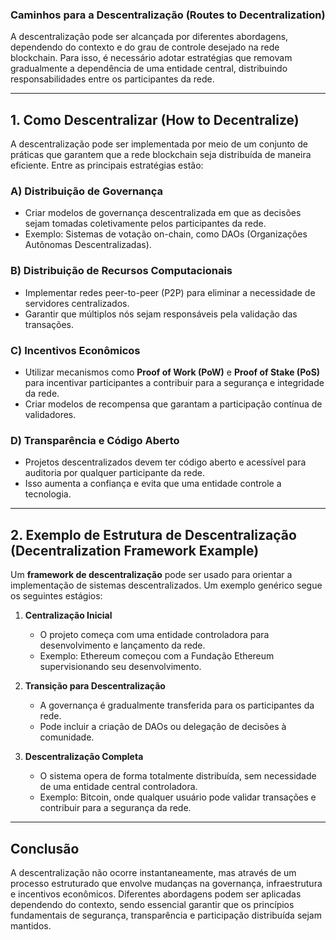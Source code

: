 ### **Caminhos para a Descentralização (Routes to Decentralization)**

A descentralização pode ser alcançada por diferentes abordagens, dependendo do contexto e do grau de controle desejado na rede blockchain. Para isso, é necessário adotar estratégias que removam gradualmente a dependência de uma entidade central, distribuindo responsabilidades entre os participantes da rede.

---

## **1. Como Descentralizar (How to Decentralize)**

A descentralização pode ser implementada por meio de um conjunto de práticas que garantem que a rede blockchain seja distribuída de maneira eficiente. Entre as principais estratégias estão:

### **A) Distribuição de Governança**
   - Criar modelos de governança descentralizada em que as decisões sejam tomadas coletivamente pelos participantes da rede.
   - Exemplo: Sistemas de votação on-chain, como DAOs (Organizações Autônomas Descentralizadas).

### **B) Distribuição de Recursos Computacionais**
   - Implementar redes peer-to-peer (P2P) para eliminar a necessidade de servidores centralizados.
   - Garantir que múltiplos nós sejam responsáveis pela validação das transações.

### **C) Incentivos Econômicos**
   - Utilizar mecanismos como **Proof of Work (PoW)** e **Proof of Stake (PoS)** para incentivar participantes a contribuir para a segurança e integridade da rede.
   - Criar modelos de recompensa que garantam a participação contínua de validadores.

### **D) Transparência e Código Aberto**
   - Projetos descentralizados devem ter código aberto e acessível para auditoria por qualquer participante da rede.
   - Isso aumenta a confiança e evita que uma entidade controle a tecnologia.

---

## **2. Exemplo de Estrutura de Descentralização (Decentralization Framework Example)**

Um **framework de descentralização** pode ser usado para orientar a implementação de sistemas descentralizados. Um exemplo genérico segue os seguintes estágios:

1. **Centralização Inicial**  
   - O projeto começa com uma entidade controladora para desenvolvimento e lançamento da rede.
   - Exemplo: Ethereum começou com a Fundação Ethereum supervisionando seu desenvolvimento.

2. **Transição para Descentralização**  
   - A governança é gradualmente transferida para os participantes da rede.
   - Pode incluir a criação de DAOs ou delegação de decisões à comunidade.

3. **Descentralização Completa**  
   - O sistema opera de forma totalmente distribuída, sem necessidade de uma entidade central controladora.
   - Exemplo: Bitcoin, onde qualquer usuário pode validar transações e contribuir para a segurança da rede.

---

## **Conclusão**
A descentralização não ocorre instantaneamente, mas através de um processo estruturado que envolve mudanças na governança, infraestrutura e incentivos econômicos. Diferentes abordagens podem ser aplicadas dependendo do contexto, sendo essencial garantir que os princípios fundamentais de segurança, transparência e participação distribuída sejam mantidos.